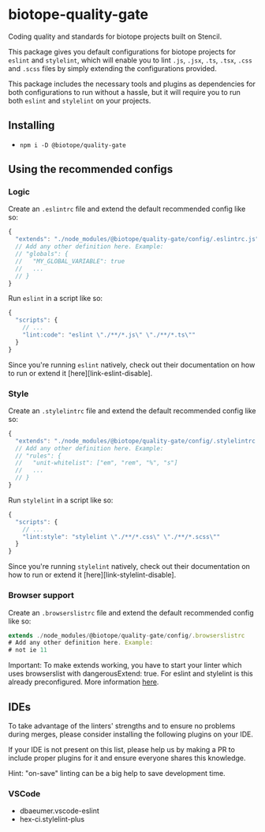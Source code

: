 # biotope-quality-gate

Coding quality and standards for biotope projects built on Stencil.

This package gives you default configurations for biotope projects for `eslint` and `stylelint`,
which will enable you to lint `.js`, `.jsx`, `.ts`, `.tsx`, `.css` and `.scss` files by simply
extending the configurations provided.

This package includes the necessary tools and plugins as dependencies for both configurations to run
without a hassle, but it will require you to run both `eslint` and `stylelint` on your projects.

## Installing
- `npm i -D @biotope/quality-gate`

## Using the recommended configs

### Logic
Create an `.eslintrc` file and extend the default recommended config like so:
```js
{
  "extends": "./node_modules/@biotope/quality-gate/config/.eslintrc.js"
  // Add any other definition here. Example:
  // "globals": {
  //   "MY_GLOBAL_VARIABLE": true
  //   ...
  // }
}
```

Run `eslint` in a script like so:
```js
{
  "scripts": {
    // ...
    "lint:code": "eslint \"./**/*.js\" \"./**/*.ts\""
  }
}
```

Since you're running `eslint` natively, check out their documentation on how to run or extend it [here][link-eslint-disable].

### Style
Create an `.stylelintrc` file and extend the default recommended config like so:
```js
{
  "extends": "./node_modules/@biotope/quality-gate/config/.stylelintrc.js"
  // Add any other definition here. Example:
  // "rules": {
  //   "unit-whitelist": ["em", "rem", "%", "s"]
  //   ...
  // }
}
```

Run `stylelint` in a script like so:
```js
{
  "scripts": {
    // ...
    "lint:style": "stylelint \"./**/*.css\" \"./**/*.scss\""
  }
}
```

Since you're running `stylelint` natively, check out their documentation on how to run or extend it [here][link-stylelint-disable].

### Browser support
Create an `.browserslistrc` file and extend the default recommended config like so:
```js
extends ./node_modules/@biotope/quality-gate/config/.browserslistrc
# Add any other definition here. Example:
# not ie 11
```

Important: To make extends working, you have to start your linter which uses browserslist with dangerousExtend: true. For eslint and stylelint is this already preconfigured. More information [here][link-browserslist-extend].

## IDEs
To take advantage of the linters' strengths and to ensure no problems during merges, please consider installing the following plugins on your IDE.

If your IDE is not present on this list, please help us by making a PR to include proper plugins for it and ensure everyone shares this knowledge.

Hint: "on-save" linting can be a big help to save development time.

### VSCode
- dbaeumer.vscode-eslint
- hex-ci.stylelint-plus


[link-browserslist-config]: https://github.com/browserslist/browserslist#browserslist-
[link-eslint-config]: https://eslint.org/docs/user-guide/configuring
[link-stylelint-config]: https://stylelint.io/user-guide/configuration/#the-configuration-object
[link-browserslist-extend]: https://github.com/browserslist/browserslist#shareable-configs
